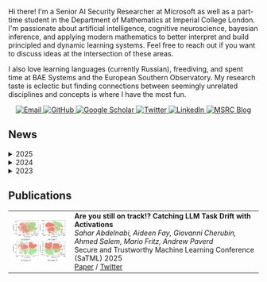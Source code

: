 <html>
<body>
  <div>
    <p>Hi there! I'm a Senior AI Security Researcher at Microsoft as well as a part-time student in the Department of Mathematics at Imperial College London. I'm passionate about artificial intelligence, cognitive neuroscience, bayesian inference, and applying modern mathematics to better interpret and build principled and dynamic learning systems. Feel free to reach out if you want to discuss ideas at the intersection of these areas. </p>
      
  <p>I also love learning languages (currently Russian), freediving, and spent time at BAE Systems and the European Southern Observatory. My research taste is eclectic but finding connections between seemingly unrelated disciplines and concepts is where I have the most fun. </p>
  </div>

<div align="center">
  <p>
    <a href="mailto:me@aideen.dev">
      <img src="https://img.shields.io/badge/Email-me%40aideen.dev-blue?style=flat-square&logo=microsoft-outlook" alt="Email"/>
    </a>
    <a href="https://github.com/aideenfay">
      <img src="https://img.shields.io/badge/GitHub-mang0kitty-black?style=flat-square&logo=github" alt="GitHub"/>
    </a>
    <a href="https://scholar.google.de/citations?user=nplVbmMAAAAJ&hl=en">
      <img src="https://img.shields.io/badge/Scholar-Profile-blue?style=flat-square&logo=google-scholar" alt="Google Scholar"/>
    </a>
    <a href="https://twitter.com/AideenFay">
      <img src="https://img.shields.io/badge/Twitter-@AideenFay-blue?style=flat-square&logo=twitter" alt="Twitter"/>
    </a>
    <a href="https://www.linkedin.com/in/aideen-fay">
      <img src="https://img.shields.io/badge/LinkedIn-aideenfay-blue?style=flat-square&logo=linkedin" alt="LinkedIn"/>
    </a>
    <a href="https://msrc.microsoft.com/blog/authors/aideenfay/">
      <img src="https://img.shields.io/badge/MSRC-Blog-blue?style=flat-square&logo=windows" alt="MSRC Blog"/>    
    </a>
  </p>
</div>

  <h2>News</h2>
  
  <details>
    <summary>2025</summary>
    <ul>
        <li>March: Our team launched Phase 2 of the <a href="https://llmailinject.azurewebsites.net/">LLMail-Inject competition</a> with an extra $6k in prizes and updated defenses, including a conformal-prediction-based blocklist and updated TaskTrackers trained on more expressive activation signals.</li>
        <li>March: Congratulations to the winners of our LLMail-Inject Competition! At the end of the challenge, there were 621 registered participants, grouped into 224 teams, and we received a total of 370,724 submissions. Read more <a href="https://msrc.microsoft.com/blog/2025/03/announcing-the-winners-of-the-adaptive-prompt-injection-challenge-llmail-inject/">here.</a></li>
        <li>February: I was awarded the <a href="https://www.imperial.ac.uk/mathematics/postgraduate/msc/womens-scholarship/">MSc Marjorie McDermott Scholarship</a> by the Imperial College London Department of Mathematics. </li>
        <li>January: I'll be teaching the 2 hr WomenWhoML "AI security and interpretability" workshop at Entrpreneur First on Feb 18th. Come join us! </li>
    </ul>
  </details>
      
  <details>
    <summary>2024</summary>
    <ul>
      <li>December: We launched our Adaptive Prompt Injection challenge with a $10,000 prize pool! Check the <a href="https://llmailinject.azurewebsites.net/">website</a> and <a href="https://msrc.microsoft.com/blog/2024/12/announcing-the-adaptive-prompt-injection-challenge-llmail-inject/">blog</a> to learn more.</li>
      <li>November: I'm attending the <a href="https://sites.google.com/view/londoxtda/home">London-Oxford Topological Data Analysis Seminar</a> organized by my UDA lecturer <a href="https://sites.google.com/view/antheamonod/home?authuser=0">Dr.Anthea Monod</a>.</li>
      <li>November: I joined the <a href="https://girlswhoml.com/">WomenWhoML</a> initiative to help create course content and teach the AI security workshop to UK undergraduate students.</li>
      <li>October: I served as a Program Committee Member for <a href="https://safegenaiworkshop.github.io/">Safe Generative AI workshop @ NeurIPs 2024</a>.</li>
      <li>September: My team at MSRC are launching the <a href="https://microsoft.github.io/llmail-inject/">Adaptive Prompt Injection Challenge</a> as part of SaTML 2025.</li>
      <li>July: I served as a Program Committee Member for <a href="https://aisec.cc/#committee">18th ACM Workshop on Artificial Intelligence and Security (AISec 2024)</a> where I was also voted Top Reviewer!</li>
      <li>June: We released the <a href="https://github.com/microsoft/TaskTracker">TaskTracker</a> dataset and codebase for behavioral drift detection.</li>
      <li>June: My co-author <a href="https://s-abdelnabi.github.io/">Sahar</a> and I published our new research <a href="https://arxiv.org/abs/2406.00799">paper</a> "Are You Still On Track? Decting LLM Task Drift with LLM activations".</li>
      <li>February: I joined the Microsoft Security Response Centre at Microsoft Research Cambridge as a Senior AI Security Researcher.</li>
    </ul>
  </details>

  <details>
    <summary>2023</summary>
    <ul>
      <li>October: I attended and presented at the United Nations Internet Governance Forum in Kyoto, Japan.</li>
      <li>October: I presented at Microsoft BlueHat in Redmond, Washington - <a href="https://www.youtube.com/watch?v=J621cAsKzZk">Breach Path Busters: Using graphs and AI to decode cyber threats</a>.</li>
      <li>October: I started my part-time MSc in the Department of Mathematics at Imperial College London.</li>
      <li>February: I was promoted to Senior Security Researcher on the Microsoft Threat Hunting team.</li>
      <li>February: I joined the European Cyber Conflict Research Initiative as Cybersecurity Fellow.</li>
    </ul>
  </details>

  <h2>Publications</h2>
  <table border="0">
    <tr>
      <td width="25%">
        <img src="activations.png" width="250px"/>
      </td>
      <td width="75%" valign="top">
        <strong>Are you still on track!? Catching LLM Task Drift with Activations</strong><br/>
        <em>Sahar Abdelnabi, Aideen Fay, Giovanni Cherubin, Ahmed Salem, Mario Fritz, Andrew Paverd</em><br/>
        Secure and Trustworthy Machine Learning Conference (SaTML) 2025<br/>
        <a href="https://arxiv.org/abs/2406.00799">Paper</a> / 
        <a href="https://x.com/AideenFay/status/1801690383694372996">Twitter</a>
      </td>
    </tr>
  </table>
</body>
</html>
